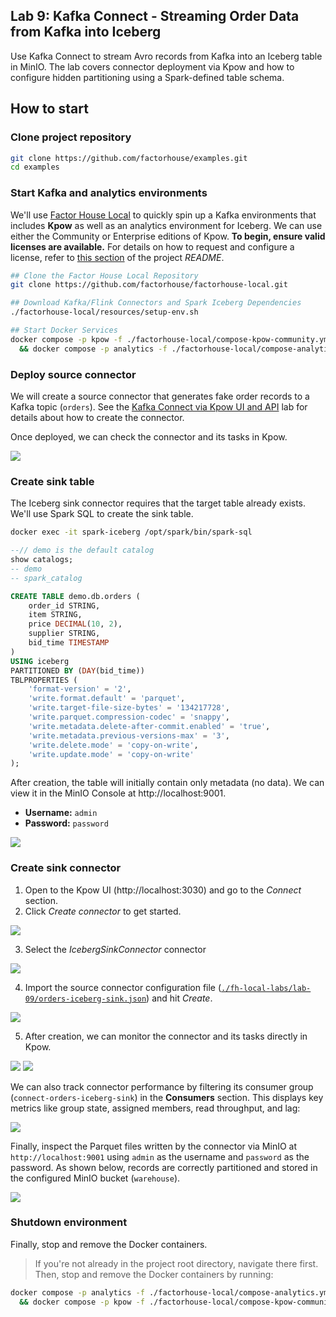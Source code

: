 ## Lab 9: Kafka Connect - Streaming Order Data from Kafka into Iceberg

Use Kafka Connect to stream Avro records from Kafka into an Iceberg table in MinIO. The lab covers connector deployment via Kpow and how to configure hidden partitioning using a Spark-defined table schema.

## How to start

### Clone project repository

```bash
git clone https://github.com/factorhouse/examples.git
cd examples
```

### Start Kafka and analytics environments

We'll use [Factor House Local](https://github.com/factorhouse/factorhouse-local) to quickly spin up a Kafka environments that includes **Kpow** as well as an analytics environment for Iceberg. We can use either the Community or Enterprise editions of Kpow. **To begin, ensure valid licenses are available.** For details on how to request and configure a license, refer to [this section](https://github.com/factorhouse/factorhouse-local?tab=readme-ov-file#update-kpow-and-flex-licenses) of the project _README_.

```bash
## Clone the Factor House Local Repository
git clone https://github.com/factorhouse/factorhouse-local.git

## Download Kafka/Flink Connectors and Spark Iceberg Dependencies
./factorhouse-local/resources/setup-env.sh

## Start Docker Services
docker compose -p kpow -f ./factorhouse-local/compose-kpow-community.yml up -d \
  && docker compose -p analytics -f ./factorhouse-local/compose-analytics.yml up -d
```

### Deploy source connector

We will create a source connector that generates fake order records to a Kafka topic (`orders`). See the [Kafka Connect via Kpow UI and API](../lab-02/) lab for details about how to create the connector.

Once deployed, we can check the connector and its tasks in Kpow.

![](./images/kafka-connector.png)

### Create sink table

The Iceberg sink connector requires that the target table already exists. We'll use Spark SQL to create the sink table.

```bash
docker exec -it spark-iceberg /opt/spark/bin/spark-sql
```

```sql
--// demo is the default catalog
show catalogs;
-- demo
-- spark_catalog

CREATE TABLE demo.db.orders (
    order_id STRING,
    item STRING,
    price DECIMAL(10, 2),
    supplier STRING,
    bid_time TIMESTAMP
)
USING iceberg
PARTITIONED BY (DAY(bid_time))
TBLPROPERTIES (
    'format-version' = '2',
    'write.format.default' = 'parquet',
    'write.target-file-size-bytes' = '134217728',
    'write.parquet.compression-codec' = 'snappy',
    'write.metadata.delete-after-commit.enabled' = 'true',
    'write.metadata.previous-versions-max' = '3',
    'write.delete.mode' = 'copy-on-write',
    'write.update.mode' = 'copy-on-write'
);
```

After creation, the table will initially contain only metadata (no data). We can view it in the MinIO Console at http://localhost:9001.

- **Username:** `admin`
- **Password:** `password`

![](./images/sink-table-01.png)

### Create sink connector

1. Open to the Kpow UI (http://localhost:3030) and go to the _Connect_ section.
2. Click _Create connector_ to get started.

![](./images/connect-ui-01.png)

3. Select the _IcebergSinkConnector_ connector

![](./images/connect-ui-02.png)

4. Import the source connector configuration file ([`./fh-local-labs/lab-09/orders-iceberg-sink.json`](./orders-iceberg-sink.json)) and hit _Create_.

![](./images/connect-ui-03.png)

5. After creation, we can monitor the connector and its tasks directly in Kpow.

![](./images/connect-ui-04-01.png)
![](./images/connect-ui-04-02.png)

We can also track connector performance by filtering its consumer group (`connect-orders-iceberg-sink`) in the **Consumers** section. This displays key metrics like group state, assigned members, read throughput, and lag:

![](./images/consumer-group-01.png)

Finally, inspect the Parquet files written by the connector via MinIO at `http://localhost:9001` using `admin` as the username and `password` as the password. As shown below, records are correctly partitioned and stored in the configured MinIO bucket (`warehouse`).

![](./images/minio-01.png)

### Shutdown environment

Finally, stop and remove the Docker containers.

> If you're not already in the project root directory, navigate there first.
> Then, stop and remove the Docker containers by running:

```bash
docker compose -p analytics -f ./factorhouse-local/compose-analytics.yml down \
  && docker compose -p kpow -f ./factorhouse-local/compose-kpow-community.yml down
```
